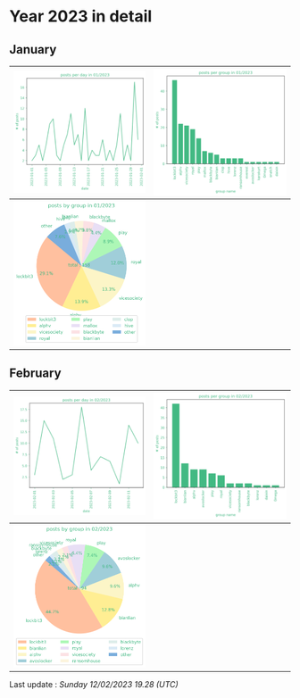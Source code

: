 # Year 2023 in detail


## January

| ![](graphs/postsbyday202301.png) | ![](graphs/postsbygroup202301.png) |
|---|---|
| ![](graphs/grouppie202301.png) | | 

## February

| ![](graphs/postsbyday202302.png) | ![](graphs/postsbygroup202302.png) |
|---|---|
| ![](graphs/grouppie202302.png) | | 

Last update : _Sunday 12/02/2023 19.28 (UTC)_
